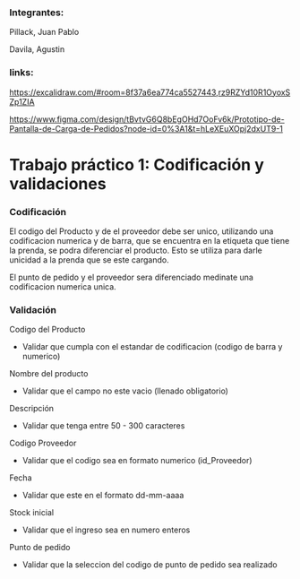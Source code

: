 ### Integrantes: 

Pillack, Juan Pablo

Davila, Agustin

### links:

https://excalidraw.com/#room=8f37a6ea774ca5527443,rz9RZYd10R1OyoxSZp1ZIA

https://www.figma.com/design/tBvtvG6Q8bEgOHd7OoFv6k/Prototipo-de-Pantalla-de-Carga-de-Pedidos?node-id=0%3A1&t=hLeXEuXOpj2dxUT9-1

# Trabajo práctico 1​: Codificación y validaciones​
### Codificación
El codigo del Producto y de el proveedor debe ser unico, utilizando una codificacion numerica y de barra, que se encuentra en la etiqueta que tiene la prenda, se podra diferenciar el producto.
Esto se utiliza para darle unicidad a la prenda que se este cargando.

El punto de pedido y el proveedor sera diferenciado medinate una codificacion numerica unica.

### Validación

Codigo del Producto

* Validar que cumpla con el estandar de codificacion (codigo de barra y numerico)

Nombre del producto

* Validar que el campo no este vacio (llenado obligatorio)

Descripción

* Validar que tenga entre 50 - 300 caracteres

Codigo Proveedor

* Validar que el codigo sea en formato numerico (id_Proveedor)

Fecha 

* Validar que este en el formato dd-mm-aaaa

Stock inicial

* Validar que el ingreso sea en numero enteros

Punto de pedido

* Validar que la seleccion del codigo de punto de pedido sea realizado
